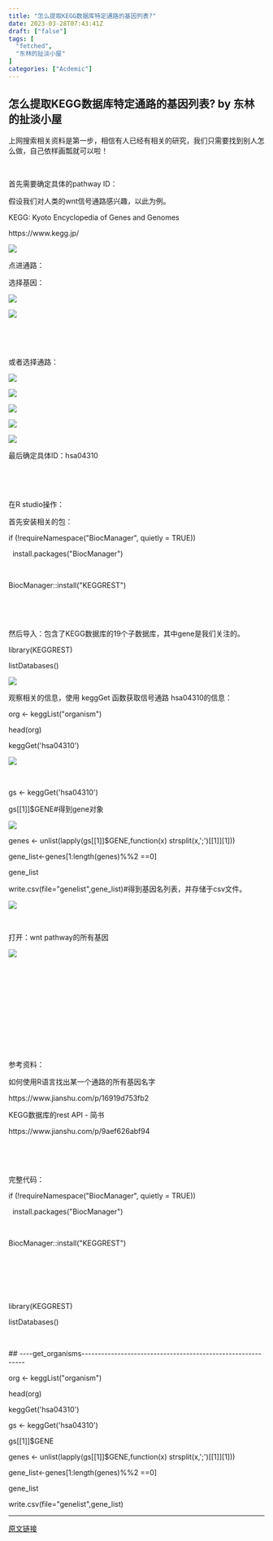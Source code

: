 ```yaml
---
title: "怎么提取KEGG数据库特定通路的基因列表?"
date: 2023-03-28T07:43:41Z
draft: ["false"]
tags: [
  "fetched",
  "东林的扯淡小屋"
]
categories: ["Acdemic"]
---
```

怎么提取KEGG数据库特定通路的基因列表? by 东林的扯淡小屋
------
<div><p>上网搜索相关资料是第一步，相信有人已经有相关的研究，我们只需要找到别人怎么做，自己依样画瓢就可以啦！<br></p><p><br></p><p>首先需要确定具体的pathway ID：</p><p>假设我们对人类的wnt信号通路感兴趣，以此为例。</p><p>KEGG: Kyoto Encyclopedia of Genes and Genomes</p><p><span>https://www.kegg.jp/</span></p><p><img data-ratio="0.7691342534504392" data-s="300,640" data-src="https://mmbiz.qpic.cn/mmbiz_png/kZ1wdgAscBo1KnVQ5sUK7BW21AjrjdeBxM7N2zhepa3y5C7GYOYhbX3nwyJ9gb4gFuXTHJC8AlmLbGyT053vnw/640?wx_fmt=png" data-type="png" data-w="797" src="https://mmbiz.qpic.cn/mmbiz_png/kZ1wdgAscBo1KnVQ5sUK7BW21AjrjdeBxM7N2zhepa3y5C7GYOYhbX3nwyJ9gb4gFuXTHJC8AlmLbGyT053vnw/640?wx_fmt=png"></p><p>点进通路：</p><p>选择基因：</p><p><img data-ratio="0.8506787330316742" data-s="300,640" data-src="https://mmbiz.qpic.cn/mmbiz_png/kZ1wdgAscBo1KnVQ5sUK7BW21AjrjdeBGib6khRMpCiaAknpL8ajzHWUVhiautWiahGgbuFVBnIHclia2c4VDTG9xVQ/640?wx_fmt=png" data-type="png" data-w="663" src="https://mmbiz.qpic.cn/mmbiz_png/kZ1wdgAscBo1KnVQ5sUK7BW21AjrjdeBGib6khRMpCiaAknpL8ajzHWUVhiautWiahGgbuFVBnIHclia2c4VDTG9xVQ/640?wx_fmt=png"></p><p><img data-ratio="0.6829865361077111" data-s="300,640" data-src="https://mmbiz.qpic.cn/mmbiz_png/kZ1wdgAscBo1KnVQ5sUK7BW21AjrjdeBASOqPyyL4UqA1PFHhgic9Eswjiar54K2tmjzavh0ZDibAAKguL3cMn8UQ/640?wx_fmt=png" data-type="png" data-w="817" src="https://mmbiz.qpic.cn/mmbiz_png/kZ1wdgAscBo1KnVQ5sUK7BW21AjrjdeBASOqPyyL4UqA1PFHhgic9Eswjiar54K2tmjzavh0ZDibAAKguL3cMn8UQ/640?wx_fmt=png"></p><p><br></p><p><br></p><p>或者选择通路：<br></p><p><img data-ratio="0.779373368146214" data-s="300,640" data-src="https://mmbiz.qpic.cn/mmbiz_png/kZ1wdgAscBo1KnVQ5sUK7BW21AjrjdeB4JziawfzXqRIpFLDImUVPicQRr1qj5x36L0PKQxZPf86yFAWl3ocX4EQ/640?wx_fmt=png" data-type="png" data-w="766" src="https://mmbiz.qpic.cn/mmbiz_png/kZ1wdgAscBo1KnVQ5sUK7BW21AjrjdeB4JziawfzXqRIpFLDImUVPicQRr1qj5x36L0PKQxZPf86yFAWl3ocX4EQ/640?wx_fmt=png"></p><p><img data-ratio="0.5226438188494492" data-s="300,640" data-src="https://mmbiz.qpic.cn/mmbiz_png/kZ1wdgAscBo1KnVQ5sUK7BW21AjrjdeBw9ZCDjgYbfIehagU9tsup4CVPD7z1avByKEgt5wDibU4dwXHWiaEfnBQ/640?wx_fmt=png" data-type="png" data-w="817" src="https://mmbiz.qpic.cn/mmbiz_png/kZ1wdgAscBo1KnVQ5sUK7BW21AjrjdeBw9ZCDjgYbfIehagU9tsup4CVPD7z1avByKEgt5wDibU4dwXHWiaEfnBQ/640?wx_fmt=png"></p><p><img data-ratio="0.520068317677199" data-s="300,640" data-src="https://mmbiz.qpic.cn/mmbiz_png/kZ1wdgAscBo1KnVQ5sUK7BW21AjrjdeBlQDaC0kEjEicW0JrXuVxucltt4SVeUg4EVZ30QibHwhibk0h0miatao3og/640?wx_fmt=png" data-type="png" data-w="1171" src="https://mmbiz.qpic.cn/mmbiz_png/kZ1wdgAscBo1KnVQ5sUK7BW21AjrjdeBlQDaC0kEjEicW0JrXuVxucltt4SVeUg4EVZ30QibHwhibk0h0miatao3og/640?wx_fmt=png"></p><p><img data-ratio="0.5198618307426598" data-s="300,640" data-src="https://mmbiz.qpic.cn/mmbiz_png/kZ1wdgAscBo1KnVQ5sUK7BW21AjrjdeB0WoIZQibsm0X8ZxkERicmyml2QNiclpicpzCrwoLvDOEGdVcmnIG2oibF2Q/640?wx_fmt=png" data-type="png" data-w="1158" src="https://mmbiz.qpic.cn/mmbiz_png/kZ1wdgAscBo1KnVQ5sUK7BW21AjrjdeB0WoIZQibsm0X8ZxkERicmyml2QNiclpicpzCrwoLvDOEGdVcmnIG2oibF2Q/640?wx_fmt=png"></p><p><img data-ratio="0.7129300118623962" data-s="300,640" data-src="https://mmbiz.qpic.cn/mmbiz_png/kZ1wdgAscBo1KnVQ5sUK7BW21AjrjdeBfReU7zq3Dia08h8ibib39pY1HTd32lNR9J2DFpCzqJzxFm4gX0gMdcf8A/640?wx_fmt=png" data-type="png" data-w="843" src="https://mmbiz.qpic.cn/mmbiz_png/kZ1wdgAscBo1KnVQ5sUK7BW21AjrjdeBfReU7zq3Dia08h8ibib39pY1HTd32lNR9J2DFpCzqJzxFm4gX0gMdcf8A/640?wx_fmt=png"></p><p>最后确定具体ID：hsa04310</p><p><br></p><p><br></p><p>在R studio操作：<br></p><p>首先安装相关的包：<br></p><p><span>if (!requireNamespace("BiocManager", quietly = TRUE))</span></p><p><span>  install.packages("BiocManager")</span></p><p><br></p><p><span>BiocManager::install("KEGGREST")</span></p><p><span><br></span></p><p><span><br></span></p><p>然后导入：包含了KEGG数据库的19个子数据库，其中gene是我们关注的。<br></p><p>library(KEGGREST)</p><p>listDatabases()</p><p><img data-ratio="0.11714975845410629" data-s="300,640" data-src="https://mmbiz.qpic.cn/mmbiz_png/kZ1wdgAscBo1KnVQ5sUK7BW21AjrjdeB6Ayec8hurRHydNNXlqgDzZibhlzyia00jG9X3QwaHcw20EZ88En6ibeKQ/640?wx_fmt=png" data-type="png" data-w="828" src="https://mmbiz.qpic.cn/mmbiz_png/kZ1wdgAscBo1KnVQ5sUK7BW21AjrjdeB6Ayec8hurRHydNNXlqgDzZibhlzyia00jG9X3QwaHcw20EZ88En6ibeKQ/640?wx_fmt=png"></p><p>观察相关的信息，使用 keggGet 函数获取信号通路 hsa04310的信息：</p><p>org &lt;- keggList("organism")</p><p>head(org)</p><p>keggGet('hsa04310')</p><p><img data-ratio="0.5405092592592593" data-s="300,640" data-src="https://mmbiz.qpic.cn/mmbiz_png/kZ1wdgAscBo1KnVQ5sUK7BW21AjrjdeB2yAVITtTCcLBHGCckEiboE7NE09w95ZMAPBKvrSq7nX6qdXrhzQ6Vww/640?wx_fmt=png" data-type="png" data-w="864" src="https://mmbiz.qpic.cn/mmbiz_png/kZ1wdgAscBo1KnVQ5sUK7BW21AjrjdeB2yAVITtTCcLBHGCckEiboE7NE09w95ZMAPBKvrSq7nX6qdXrhzQ6Vww/640?wx_fmt=png"></p><p><br></p><p>gs &lt;- keggGet('hsa04310') </p><p>gs[[1]]$GENE#得到gene对象</p><p><img data-ratio="0.7595993322203672" data-s="300,640" data-src="https://mmbiz.qpic.cn/mmbiz_png/kZ1wdgAscBo1KnVQ5sUK7BW21AjrjdeBJrS0g6y1cxj05UZsEXvRdb3YERk8GubB9X86JW6licY0kqTwAZ7uQEg/640?wx_fmt=png" data-type="png" data-w="599" src="https://mmbiz.qpic.cn/mmbiz_png/kZ1wdgAscBo1KnVQ5sUK7BW21AjrjdeBJrS0g6y1cxj05UZsEXvRdb3YERk8GubB9X86JW6licY0kqTwAZ7uQEg/640?wx_fmt=png"></p><p>genes &lt;- unlist(lapply(gs[[1]]$GENE,function(x) strsplit(x,';')[[1]][1]))</p><p>gene_list&lt;-genes[1:length(genes)%%2 ==0]</p><p>gene_list</p><p>write.csv(file="genelist",gene_list)#得到基因名列表，并存储于csv文件。</p><p><img data-ratio="0.5545905707196029" data-s="300,640" data-src="https://mmbiz.qpic.cn/mmbiz_png/kZ1wdgAscBo1KnVQ5sUK7BW21AjrjdeBEaXyg2E0TCdnGrvHzRqkK4v0bjDKtuiaM9W8xBZRSILdBqL8aaqq8aQ/640?wx_fmt=png" data-type="png" data-w="806" src="https://mmbiz.qpic.cn/mmbiz_png/kZ1wdgAscBo1KnVQ5sUK7BW21AjrjdeBEaXyg2E0TCdnGrvHzRqkK4v0bjDKtuiaM9W8xBZRSILdBqL8aaqq8aQ/640?wx_fmt=png"></p><p><br></p><p>打开：wnt pathway的所有基因<br></p><p><img data-ratio="1.856777493606138" data-s="300,640" data-src="https://mmbiz.qpic.cn/mmbiz_png/kZ1wdgAscBo1KnVQ5sUK7BW21AjrjdeBw25icudkzdINUq18oRSqXOOF9otbwSSYibHu7u2MvmWl0estpsDzeiaiaA/640?wx_fmt=png" data-type="png" data-w="391" src="https://mmbiz.qpic.cn/mmbiz_png/kZ1wdgAscBo1KnVQ5sUK7BW21AjrjdeBw25icudkzdINUq18oRSqXOOF9otbwSSYibHu7u2MvmWl0estpsDzeiaiaA/640?wx_fmt=png"></p><p><br></p><p><br></p><p><br></p><p><br></p><p><br></p><p><br></p><p>参考资料：</p><p>如何使用R语言找出某一个通路的所有基因名字</p><p>https://www.jianshu.com/p/16919d753fb2</p><p>KEGG数据库的rest API - 简书</p><p>https://www.jianshu.com/p/9aef626abf94</p><p><br></p><p><br></p><p>完整代码：</p><p><span>if (!requireNamespace("BiocManager", quietly = TRUE))</span></p><p><span>  install.packages("BiocManager")</span></p><p><br></p><p><span>BiocManager::install("KEGGREST")</span></p><p><br></p><p><br></p><p><br></p><p><span>library(KEGGREST)</span></p><p><span>listDatabases()</span></p><p><br></p><p><span>## ----get_organisms------------------------------------------------------------</span></p><p><span>org &lt;- keggList("organism")</span></p><p><span>head(org)</span></p><p><span>keggGet('hsa04310')</span></p><p><span>gs &lt;- keggGet('hsa04310') </span></p><p><span>gs[[1]]$GENE</span></p><p><span>genes &lt;- unlist(lapply(gs[[1]]$GENE,function(x) strsplit(x,';')[[1]][1]))</span></p><p><span>gene_list&lt;-genes[1:length(genes)%%2 ==0]</span></p><p><span>gene_list</span></p><p><span>write.csv(file="genelist",gene_list)</span></p></div>  
<hr>
<a href="https://mp.weixin.qq.com/s/7-KmssILIQGF-MqjxYgcsQ",target="_blank" rel="noopener noreferrer">原文链接</a>
